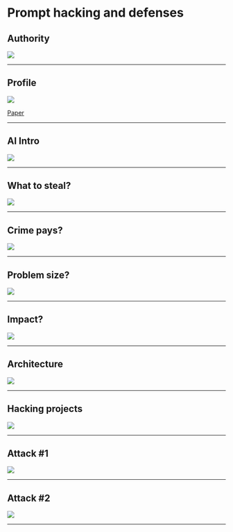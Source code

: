 # Prompt hacking and defenses

## Authority

![](../images/phack01.png)

---


## Profile

![](../images/phack02.png)

[Paper](../resources/hack-a-prompt.pdf)

---

## AI Intro

![](../images/phack03.png)

---

## What to steal?

![](../images/phack04.png)

---

## Crime pays?

![](../images/phack05.png)

---

## Problem size?

![](../images/phack06.png)

---


## Impact?

![](../images/phack07.png)

---


## Architecture

![](../images/phack08.png)

---


## Hacking projects

![](../images/phack10.png)

---

## Attack #1

![](../images/phack11.png)

---

## Attack #2

![](../images/phack12.png)

---


